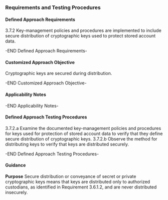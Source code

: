 ### Requirements and Testing Procedures

#### Defined Approach Requirements
3.7.2 Key-management policies and procedures are implemented to include secure distribution of cryptographic keys used to protect stored account data.

-END Defined Approach Requirements- 
#### Customized Approach Objective
Cryptographic keys are secured during distribution.

-END Customized Approach Objective- 
#### Applicability Notes



-END Applicability Notes- 
#### Defined Approach Testing Procedures
3.7.2.a Examine the documented key-management policies and procedures for keys used for protection of stored account data to verify that they define secure distribution of cryptographic keys.
3.7.2.b Observe the method for distributing keys to verify that keys are distributed securely.

-END Defined Approach Testing Procedures- 
#### Guidance
**Purpose**
Secure distribution or conveyance of secret or private cryptographic keys means that keys are distributed only to authorized custodians, as identified in Requirement 3.6.1.2, and are never distributed insecurely.